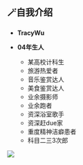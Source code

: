 ## 🪄自我介绍
- **TracyWu**
- **04年生人**
  
  - 某高校计科生
  - 旅游热爱者
  - 音乐鉴赏达人
  - 美食鉴赏达人
  - 业余摄影师
  - 业余跑者
  - 资深浴室歌手
  - 资深赶due家
  - 重度精神洁癖患者
  - 科目二三3次郎

![](https://img2024.cnblogs.com/blog/3274634/202408/3274634-20240826221724886-413325978.jpg)
